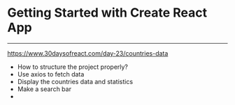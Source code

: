 # Getting Started with Create React App

---
https://www.30daysofreact.com/day-23/countries-data

- How to structure the project properly?
- Use axios to fetch data
- Display the countries data and statistics
- Make a search bar
- 